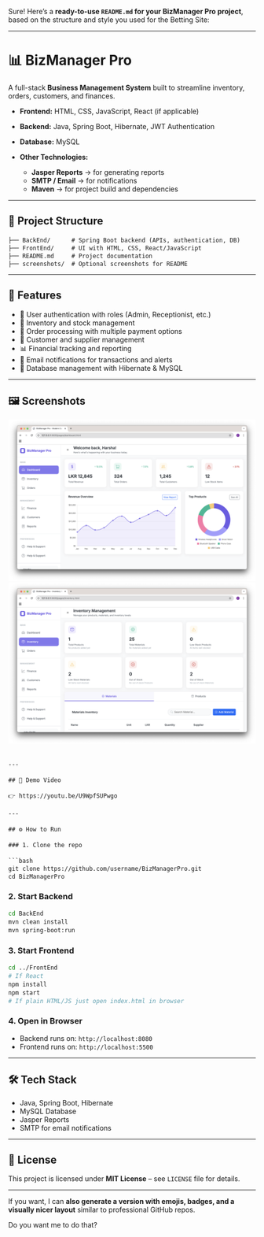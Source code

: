 Sure! Here’s a **ready-to-use `README.md` for your BizManager Pro project**, based on the structure and style you used for the Betting Site:

---

# 📊 BizManager Pro

A full-stack **Business Management System** built to streamline inventory, orders, customers, and finances.

* **Frontend:** HTML, CSS, JavaScript, React (if applicable)
* **Backend:** Java, Spring Boot, Hibernate, JWT Authentication
* **Database:** MySQL
* **Other Technologies:**

  * **Jasper Reports** → for generating reports
  * **SMTP / Email** → for notifications
  * **Maven** → for project build and dependencies

---

## 📂 Project Structure

```
├── BackEnd/      # Spring Boot backend (APIs, authentication, DB)
├── FrontEnd/     # UI with HTML, CSS, React/JavaScript
├── README.md     # Project documentation
├── screenshots/  # Optional screenshots for README
```

---

## 🚀 Features

* 🔐 User authentication with roles (Admin, Receptionist, etc.)
* 🏢 Inventory and stock management
* 🛒 Order processing with multiple payment options
* 👥 Customer and supplier management
* 📊 Financial tracking and reporting
* 📧 Email notifications for transactions and alerts
* 💾 Database management with Hibernate & MySQL

---

## 🖼 Screenshots



![Dashboard](./screenshots/Screenshot%202025-09-21%20at%2022.00.59.png)
![Inventory](./screenshots/Screenshot%202025-09-21%20at%2022.59.55.png)

```

---

## 🎥 Demo Video

👉 https://youtu.be/U9WpfSUPwgo

---

## ⚙️ How to Run

### 1. Clone the repo

```bash
git clone https://github.com/username/BizManagerPro.git
cd BizManagerPro
```

### 2. Start Backend

```bash
cd BackEnd
mvn clean install
mvn spring-boot:run
```

### 3. Start Frontend

```bash
cd ../FrontEnd
# If React
npm install
npm start
# If plain HTML/JS just open index.html in browser
```

### 4. Open in Browser

* Backend runs on: `http://localhost:8080`
* Frontend runs on: `http://localhost:5500`

---

## 🛠 Tech Stack

* Java, Spring Boot, Hibernate
* MySQL Database
* Jasper Reports
* SMTP for email notifications

---

## 📄 License

This project is licensed under **MIT License** – see `LICENSE` file for details.

---

If you want, I can **also generate a version with emojis, badges, and a visually nicer layout** similar to professional GitHub repos.

Do you want me to do that?

